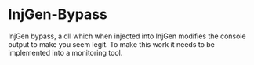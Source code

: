 # InjGen-Bypass
InjGen bypass, a dll which when injected into InjGen modifies the console output to make you seem legit. To make this work it needs to be implemented into a monitoring tool.

